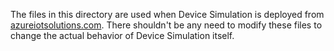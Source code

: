 The files in this directory are used when Device Simulation is deployed from [azureiotsolutions.com](https://www.azureiotsolutions.com). There shouldn't be any need to modify these files to change the actual behavior of Device Simulation itself.
